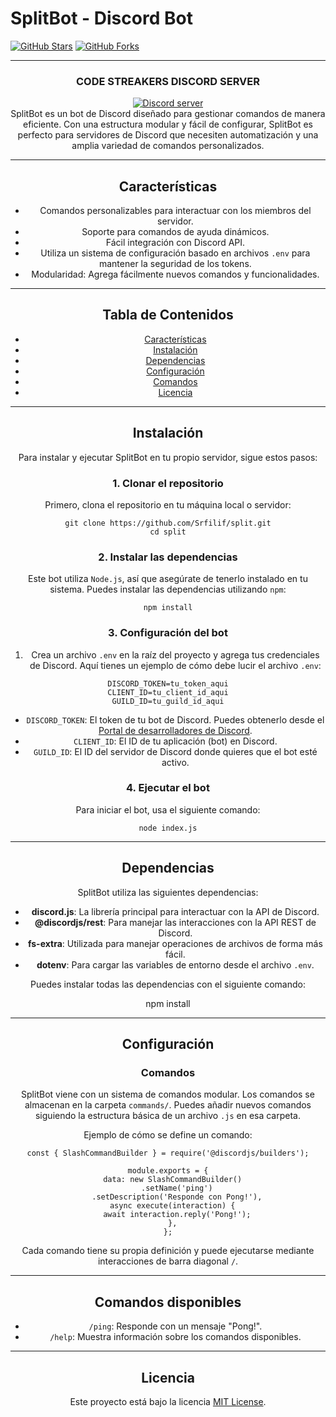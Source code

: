 ﻿# SplitBot - Discord Bot
<a href="https://github.com/VishalCodez/Discord.js-v13-Handler-With-Mango-Db"><img alt="GitHub Stars" src="https://img.shields.io/github/stars/VishalCodez/Discord.js-v13-Handler-With-Mango-Db?style=for-the-badge"></a> 
<a href="https://github.com/VishalCodez/Discord.js-v13-Handler-With-Mango-Db/network"><img alt="GitHub Forks" src="https://img.shields.io/github/forks/VishalCodez/Discord.js-v13-Handler-With-Mango-Db?style=for-the-badge"></a>

</p>

***
 <h3 align='center'> CODE STREAKERS DISCORD SERVER </h3>
<div align="center"> <a href="https://discord.gg/czHQgQgMHY"><img src="https://img.shields.io/discord/924403432054456351?label=discord&logo=Discord&style=for-the-badge" alt="Discord server" /></a><div align="center">
SplitBot es un bot de Discord diseñado para gestionar comandos de manera eficiente. Con una estructura modular y fácil de configurar, SplitBot es perfecto para servidores de Discord que necesiten automatización y una amplia variedad de comandos personalizados.

---

## Características

- Comandos personalizables para interactuar con los miembros del servidor.
- Soporte para comandos de ayuda dinámicos.
- Fácil integración con Discord API.
- Utiliza un sistema de configuración basado en archivos `.env` para mantener la seguridad de los tokens.
- Modularidad: Agrega fácilmente nuevos comandos y funcionalidades.

---

## Tabla de Contenidos

- [Características](#características)
- [Instalación](#instalación)
- [Dependencias](#dependencias)
- [Configuración](#configuración)
- [Comandos](#comandos)
- [Licencia](#licencia)

---

## Instalación

Para instalar y ejecutar SplitBot en tu propio servidor, sigue estos pasos:

### 1. Clonar el repositorio

Primero, clona el repositorio en tu máquina local o servidor:
```
git clone https://github.com/Srfilif/split.git
cd split
```
### 2. Instalar las dependencias

Este bot utiliza `Node.js`, así que asegúrate de tenerlo instalado en tu sistema. Puedes instalar las dependencias utilizando `npm`:
```
npm install
```
### 3. Configuración del bot

1. Crea un archivo `.env` en la raíz del proyecto y agrega tus credenciales de Discord. Aquí tienes un ejemplo de cómo debe lucir el archivo `.env`:
```
DISCORD_TOKEN=tu_token_aqui
CLIENT_ID=tu_client_id_aqui
GUILD_ID=tu_guild_id_aqui
```
- `DISCORD_TOKEN`: El token de tu bot de Discord. Puedes obtenerlo desde el [Portal de desarrolladores de Discord](https://discord.com/developers/applications).
- `CLIENT_ID`: El ID de tu aplicación (bot) en Discord.
- `GUILD_ID`: El ID del servidor de Discord donde quieres que el bot esté activo.

### 4. Ejecutar el bot

Para iniciar el bot, usa el siguiente comando:
```
node index.js
```
---

## Dependencias

SplitBot utiliza las siguientes dependencias:

- **discord.js**: La librería principal para interactuar con la API de Discord.
- **@discordjs/rest**: Para manejar las interacciones con la API REST de Discord.
- **fs-extra**: Utilizada para manejar operaciones de archivos de forma más fácil.
- **dotenv**: Para cargar las variables de entorno desde el archivo `.env`.

Puedes instalar todas las dependencias con el siguiente comando:

npm install

---

## Configuración

### Comandos

SplitBot viene con un sistema de comandos modular. Los comandos se almacenan en la carpeta `commands/`. Puedes añadir nuevos comandos siguiendo la estructura básica de un archivo `.js` en esa carpeta.

Ejemplo de cómo se define un comando:
```
const { SlashCommandBuilder } = require('@discordjs/builders');

module.exports = {
  data: new SlashCommandBuilder()
    .setName('ping')
    .setDescription('Responde con Pong!'),
  async execute(interaction) {
    await interaction.reply('Pong!');
  },
};
```
Cada comando tiene su propia definición y puede ejecutarse mediante interacciones de barra diagonal `/`.

---

## Comandos disponibles

- `/ping`: Responde con un mensaje "Pong!".
- `/help`: Muestra información sobre los comandos disponibles.

---

## Licencia

Este proyecto está bajo la licencia [MIT License](LICENSE).
